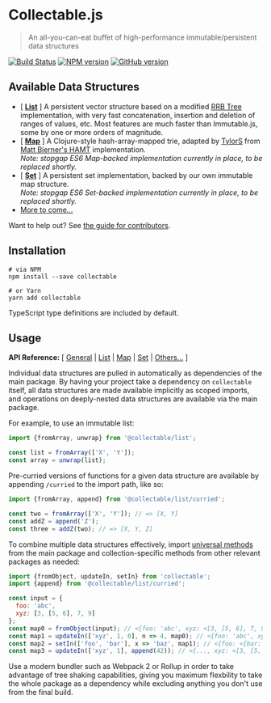 # Collectable.js

> An all-you-can-eat buffet of high-performance immutable/persistent data structures

[![Build Status](https://travis-ci.org/frptools/collectable.svg?branch=master)](https://travis-ci.org/frptools/collectable)
[![NPM version](https://badge.fury.io/js/collectable.svg)](http://badge.fury.io/js/collectable)
[![GitHub version](https://badge.fury.io/gh/frptools%2Fcollectable.svg)](https://badge.fury.io/gh/frptools%2Fcollectable)

## Available Data Structures

- [ **[List](/packages/list#collectablejs-immutable-list)** ] A persistent vector structure based on a modified [RRB Tree](https://infoscience.epfl.ch/record/169879/files/RMTrees.pdf) implementation, with very fast concatenation, insertion and deletion of ranges of values, etc. Most features are much faster than Immutable.js, some by one or more orders of magnitude.
- [ **[Map](/packages/map#collectablejs-immutable-map)** ] A Clojure-style hash-array-mapped trie, adapted by [TylorS](https://github.com/TylorS) from [Matt Bierner's HAMT](https://github.com/mattbierner/hamt_plus) implementation.  
  *Note: stopgap ES6 Map-backed implementation currently in place, to be replaced shortly.*
- [ **[Set](/packages/set#collectablejs-immutable-set)** ] A persistent set implementation, backed by our own immutable map structure.  
  *Note: stopgap ES6 Set-backed implementation currently in place, to be replaced shortly.*
- [More to come...](/wiki)

Want to help out? See [the guide for contributors](CONTRIBUTING.md).

## Installation

```
# via NPM
npm install --save collectable

# or Yarn
yarn add collectable
```

TypeScript type definitions are included by default.

## Usage

**API Reference:**
[ [General](/docs/index.md#collectablejs-general-api)
| [List](/packages/list/README.md#collectablejs-immutable-list)
| [Map](/packages/map/README.md#collectablejs-immutable-map)
| [Set](/packages/set/README.md#collectablejs-immutable-set)
| [Others...](/wiki) ]

Individual data structures are pulled in automatically as dependencies of the main package. By having your project take a dependency on `collectable` itself, all data structures are made available implicitly as scoped imports, and operations on deeply-nested data structures are available via the main package.

For example, to use an immutable list:

```js
import {fromArray, unwrap} from '@collectable/list';

const list = fromArray(['X', 'Y']);
const array = unwrap(list);
```

Pre-curried versions of functions for a given data structure are available by appending `/curried` to the import path, like so:

```ts
import {fromArray, append} from '@collectable/list/curried';

const two = fromArray(['X', 'Y']); // => [X, Y]
const addZ = append('Z');
const three = addZ(two); // => [X, Y, Z]
```

To combine multiple data structures effectively, import [universal methods](/docs/index.md) from the main package and collection-specific methods from other relevant packages as needed:

```js
import {fromObject, updateIn, setIn} from 'collectable';
import {append} from '@collectable/list/curried';

const input = {
  foo: 'abc',
  xyz: [3, [5, 6], 7, 9]
};
const map0 = fromObject(input); // <{foo: 'abc', xyz: <[3, [5, 6], 7, 9]>}>
const map1 = updateIn(['xyz', 1, 0], n => 4, map0); // <{foo: 'abc', xyz: <[3, [4, 6], 7, 9]>}>
const map2 = setIn(['foo', 'bar'], x => 'baz', map1); // <{foo: <{bar: 'baz'}>, xyz: ...>
const map3 = updateIn(['xyz', 1], append(42)); // <{..., xyz: <[3, [5, 6, 42], 7, 9]>}>
```

Use a modern bundler such as Webpack 2 or Rollup in order to take advantage of tree shaking capabilities, giving you maximum flexbility to take the whole package as a dependency while excluding anything you don't use from the final build.